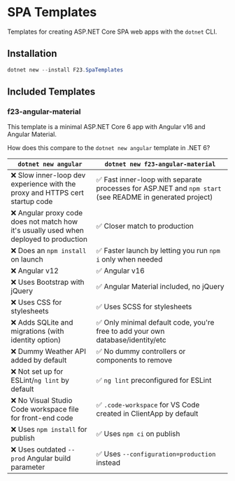 # SPA Templates

Templates for creating ASP.NET Core SPA web apps with the `dotnet` CLI.

## Installation

```Powershell
dotnet new --install F23.SpaTemplates
```

## Included Templates

### f23-angular-material

This template is a minimal ASP.NET Core 6 app with Angular v16 and Angular Material.

How does this compare to the `dotnet new angular` template in .NET 6?

| `dotnet new angular` | `dotnet new f23-angular-material` |
| --- | --- |
| ❌ Slow inner-loop dev experience with the proxy and HTTPS cert startup code | ✅ Fast inner-loop with separate processes for ASP.NET and `npm start` (see README in generated project) |
| ❌ Angular proxy code does not match how it's usually used when deployed to production | ✅ Closer match to production |
| ❌ Does an `npm install` on launch | ✅ Faster launch by letting you run `npm i` only when needed |
| ❌ Angular v12 | ✅ Angular v16 |
| ❌ Uses Bootstrap with jQuery | ✅ Angular Material included, no jQuery |
| ❌ Uses CSS for stylesheets | ✅ Uses SCSS for stylesheets |
| ❌ Adds SQLite and migrations (with identity option) | ✅ Only minimal default code, you're free to add your own database/identity/etc |
| ❌ Dummy Weather API added by default | ✅ No dummy controllers or components to remove |
| ❌ Not set up for ESLint/`ng lint` by default | ✅ `ng lint` preconfigured for ESLint |
| ❌ No Visual Studio Code workspace file for front-end code | ✅ `.code-workspace` for VS Code created in ClientApp by default |
| ❌ Uses `npm install` for publish | ✅ Uses `npm ci` on publish |
| ❌ Uses outdated `--prod` Angular build parameter | ✅ Uses `--configuration=production` instead |
